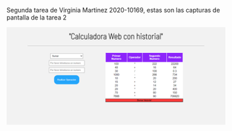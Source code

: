 Segunda tarea de Virginia Martinez 2020-10169, estas son las capturas de pantalla de la tarea 2

![Captura de pantalla](img/Capture.png)

